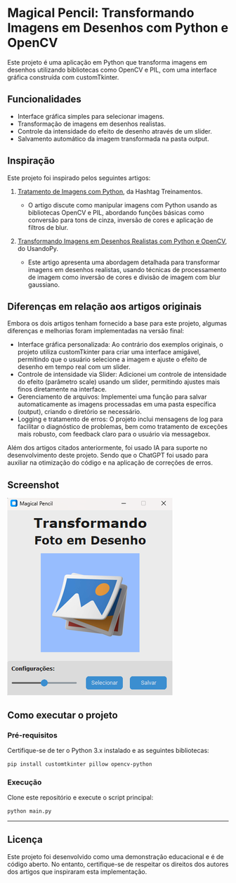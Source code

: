 # Magical Pencil: Transformando Imagens em Desenhos com Python e OpenCV
Este projeto é uma aplicação em Python que transforma imagens em desenhos utilizando bibliotecas como OpenCV e PIL, com uma interface gráfica construída com customTkinter.

## Funcionalidades
- Interface gráfica simples para selecionar imagens.
- Transformação de imagens em desenhos realistas.
- Controle da intensidade do efeito de desenho através de um slider.
- Salvamento automático da imagem transformada na pasta output.

## Inspiração
Este projeto foi inspirado pelos seguintes artigos:

1. [Tratamento de Imagens com Python](https://www.hashtagtreinamentos.com/tratamento-de-imagens-com-python), da Hashtag Treinamentos.

   - O artigo discute como manipular imagens com Python usando as bibliotecas OpenCV e PIL, abordando funções básicas como conversão para tons de cinza, inversão de cores e aplicação de filtros de blur.

2. [Transformando Imagens em Desenhos Realistas com Python e OpenCV](https://www.usandopy.com/pt/projetos-em-python/transformando-imagens-em-desenhos-realistas-com-python-e-opencv/), do UsandoPy.

   - Este artigo apresenta uma abordagem detalhada para transformar imagens em desenhos realistas, usando técnicas de processamento de imagem como inversão de cores e divisão de imagem com blur gaussiano.

## Diferenças em relação aos artigos originais
Embora os dois artigos tenham fornecido a base para este projeto, algumas diferenças e melhorias foram implementadas na versão final:

- Interface gráfica personalizada: Ao contrário dos exemplos originais, o projeto utiliza customTkinter para criar uma interface amigável, permitindo que o usuário selecione a imagem e ajuste o efeito de desenho em tempo real com um slider.
- Controle de intensidade via Slider: Adicionei um controle de intensidade do efeito (parâmetro scale) usando um slider, permitindo ajustes mais finos diretamente na interface.
- Gerenciamento de arquivos: Implementei uma função para salvar automaticamente as imagens processadas em uma pasta específica (output), criando o diretório se necessário.
- Logging e tratamento de erros: O projeto inclui mensagens de log para facilitar o diagnóstico de problemas, bem como tratamento de exceções mais robusto, com feedback claro para o usuário via messagebox.

Além dos artigos citados anteriormente, foi usado IA para suporte no desenvolvimento deste projeto. Sendo que o ChatGPT foi usado para auxiliar na otimização do código e na aplicação de correções de erros.

## Screenshot
![screen](https://github.com/Alan-oliveir/magical_pencil/blob/main/images/screenshot.png)

## Como executar o projeto
### Pré-requisitos
Certifique-se de ter o Python 3.x instalado e as seguintes bibliotecas:
``` bash
pip install customtkinter pillow opencv-python
```
### Execução
Clone este repositório e execute o script principal:
``` bash
python main.py
```
___
## Licença
Este projeto foi desenvolvido como uma demonstração educacional e é de código aberto. No entanto, certifique-se de respeitar os direitos dos autores dos artigos que inspiraram esta implementação.
